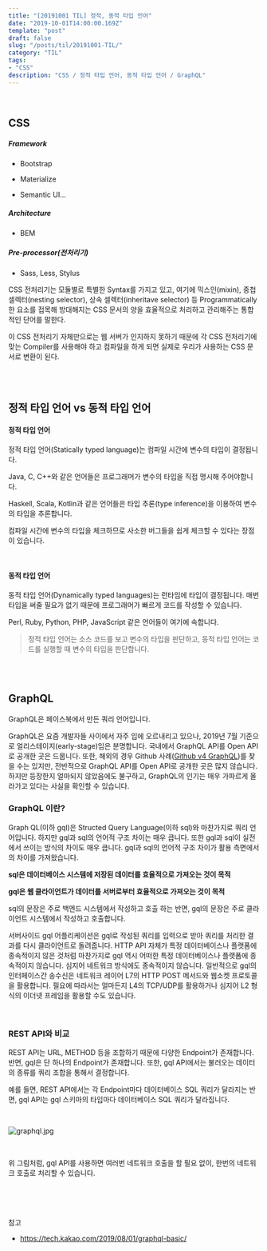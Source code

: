 ```yaml
---
title: "[20191001 TIL] 정적, 동적 타입 언어"
date: "2019-10-01T14:00:00.169Z"
template: "post"
draft: false
slug: "/posts/til/20191001-TIL/"
category: "TIL"
tags:
- "CSS"
description: "CSS / 정적 타입 언어, 동적 타입 언어 / GraphQL"
---
```


<br>

## CSS

##### Framework

- Bootstrap

- Materialize

- Semantic UI...


##### Architecture

- BEM

##### Pre-processor(전처리기)

- Sass, Less, Stylus

CSS 전처리기는 모듈별로 특별한 Syntax를 가지고 있고, 여기에 믹스인(mixin), 중첩 셀렉터(nesting selector), 상속 셀렉터(inheritave selector) 등 Programmatically한 요소를 접목해 방대해지는 CSS 문서의 양을 효율적으로 처리하고 관리해주는 통합적인 단어를 말한다.

이 CSS 전처리기 자체만으로는 웹 서버가 인지하지 못하기 때문에 각 CSS 전처리기에 맞는 Compiler를 사용해야 하고 컴파일을 하게 되면 실제로 우리가 사용하는 CSS 문서로 변환이 된다.

<br>
<br>

## 정적 타입 언어 vs 동적 타입 언어

#### 정적 타입 언어

정적 타입 언어(Statically typed language)는 컴파일 시간에 변수의 타입이 결정됩니다.

Java, C, C++와 같은 언어들은 프로그래머가 변수의 타입을 직접 명시해 주어야합니다.

Haskell, Scala, Kotlin과 같은 언어들은 타입 추론(type inference)을 이용하여 변수의 타입을 추론합니다.

컴파일 시간에 변수의 타입을 체크하므로 사소한 버그들을 쉽게 체크할 수 있다는 장점이 있습니다.

<br>

#### 동적 타입 언어

동적 타입 언어(Dynamically typed languages)는 런타임에 타입이 결정됩니다. 매번 타입을 써줄 필요가 없기 때문에 프로그래머가 빠르게 코드를 작성할 수 있습니다.

Perl, Ruby, Python, PHP, JavaScript 같은 언어들이 여기에 속합니다.


> 정적 타입 언어는 소스 코드를 보고 변수의 타입을 판단하고,
> 동적 타입 언어는 코드를 실행할 때 변수의 타입을 판단합니다.

<br>
<br>

## GraphQL

GraphQL은 페이스북에서 만든 쿼리 언어입니다.

GraphQL은 요즘 개발자들 사이에서 자주 입에 오르내리고 있으나, 2019년 7월 기준으로 얼리스테이지(early-stage)임은 분명합니다. 국내에서 GraphQL API를 Open API로 공개한 곳은 드뭅니다. 또한, 해외의 경우 Github 사례([Github v4 GraphQL](https://developer.github.com/v4/))를 찾을 수는 있지만, 전반적으로 GraphQL API를 Open API로 공개한 곳은 많지 않습니다. 하지만 등장한지 얼마되지 않았음에도 불구하고, GraphQL의 인기는 매우 가파르게 올라가고 있다는 사실을 확인할 수 있습니다.

### GraphQL 이란?

Graph QL(이하 gql)은 Structed Query Language(이하 sql)와 마찬가지로 쿼리 언어입니다. 하지만 gql과 sql의 언어적 구조 차이는 매우 큽니다. 또한 gql과 sql이 실전에서 쓰이는 방식의 차이도 매우 큽니다. gql과 sql의 언어적 구조 차이가 활용 측면에서의 차이를 가져왔습니다.

**sql은 데이터베이스 시스템에 저장된 데이터를 효율적으로 가져오는 것이 목적**

**gql은 웹 클라이언트가 데이터를 서버로부터 효율적으로 가져오는 것이 목적**

sql의 문장은 주로 백엔드 시스템에서 작성하고 호출 하는 반면, gql의 문장은 주로 클라이언트 시스템에서 작성하고 호출합니다.

서버사이드 gql 어플리케이션은 gql로 작성된 쿼리를 입력으로 받아 쿼리를 처리한 결과를 다시 클라이언트로 돌려줍니다. HTTP API 자체가 특정 데이터베이스나 플랫폼에 종속적이지 않은 것처럼 마찬가지로 gql 역시 어떠한 특정 데이터베이스나 플랫폼에 종속적이지 않습니다. 심지어 네트워크 방식에도 종속적이지 않습니다. 일반적으로 gql의 인터페이스간 송수신은 네트워크 레이어 L7의 HTTP POST 메서드와 웹소켓 프로토콜을 활용합니다. 필요에 따라서는 얼마든지 L4의 TCP/UDP를 활용하거나 심지어 L2 형식의 이더넷 프레임을 활용할 수도 있습니다.

<br>

### REST API와 비교

REST API는 URL, METHOD 등을 조합하기 때문에 다양한 Endpoint가 존재합니다. 반면, gql은 단 하나의 Endpoint가 존재합니다. 또한, gql API에서는 불러오는 데이터의 종류를 쿼리 조합을 통해서 결정합니다.

예를 들면, REST API에서는 각 Endpoint마다 데이터베이스 SQL 쿼리가 달라지는 반면, gql API는 gql 스키마의 타입마다 데이터베이스 SQL 쿼리가 달라집니다.

<br>

![graphql.jpg](/media/graphql.jpg)   

<br>

위 그림처럼, gql API를 사용하면 여러번 네트워크 호출을 할 필요 없이, 한번의 네트워크 호출로 처리할 수 있습니다.

<br>


<br>
<br>

참고

- https://tech.kakao.com/2019/08/01/graphql-basic/
